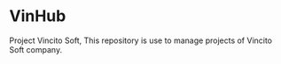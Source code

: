 VinHub
======

Project Vincito Soft, This repository is use to manage projects of Vincito Soft company.
